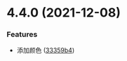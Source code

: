 # 4.4.0 (2021-12-08)


### Features

* 添加颜色 ([33359b4](https://github.com/From-WH/element-admin/commit/33359b41897e29b5a37ddf75e145185f8cde8970))



